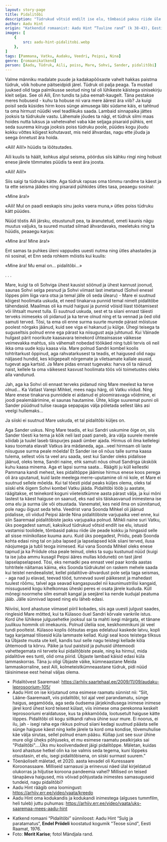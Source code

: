 ```yaml
---
layout: story-page
title: Pidalitõbi
description: "Tüdrukud võtsid endilt ise elu, tõmbasid paksu riide üle peade kokku ja hingasid selle all sisse miinikollase kuuma auru."
author: Aadu Hint
origin: "Katkendid romaanist: Aadu Hint “Tuuline rand” (k 38-43), Eesti Raamat, Tallinn, 1996."
images: [
    {
        src: aadu-hint-pidalitobi.webp
    },
]
tags: [Pammana, Vatku, Audaku, Veedri, Peipsi, Nina]
genre: [romaanikatkend]
person: [Aadu, Tüdruk, Aili, poiss, Mare, Sohvi, Sander, pidalitõbi]
---
```


<!-- jõudma ilmuma keerduma vedelema vaatama -->

<!-- # {{$doc.title}} -->

Valme männiku madalate puude ja kadakapõõsaste vahelt hakkas paistma tüdruk, võik hobune päitseidpidi järel. Tüdruk oli palja peaga. Ta mustad juuksed olid taga palmikusse seotud ning tal oli lühikeste käistega sinisekirju kleit seljas. See oli Aili, Enn tundis ta juba eemalt-kaugelt. Täna pestakse meres hobuseid - kuhu ta hobuse nii vara mere äärest ära viib? Ja kuigi poisil seda küsides hirm koos sünge aimusega läbi südame käis, ei tahtnud ta oma hirmust nüüdki veel teadlikuks saada. Lambaid sinnapaika jättes jooksis ta tüdrukule vastu. Lähemale jõudes ta nägi, et tüdruk silmi maas hoides nutta luksus ja vahetevahel vaba käe seljaga pisaraid pühkis, ent seda suurema kiiruga jooksis poiss tüdruku poole, püüdes kogu jõudu kokku võttes kõigest kohutavast, mis neid ähvardas, nagu ette jõuda ja seega õnnetust ära hoida.

«Aili! Aili!» hüüdis ta lõõtsutades.

Aili kuulis ta häält, kohkus algul seisma, pöördus siis kähku ringi ning hobust enese järele tõmmates püüdis ta eest ära joosta.

«Aili! Aili!»

Siis saigi ta tüdruku kätte. Aga tüdruk rapsas oma tõmmu randme ta käest ja ta ette seisma jäädes ning pisaraid pühkides ütles tasa, peaaegu sosinal:

«Mine ära!»

«Aili! Mul on paadi eeskapis sinu jaoks vaera muna,» ütles poiss tüdruku kätt püüdes.

Nüüd tõstis Aili järsku, otsustunult pea, ta äranutetud, ometi kaunis nägu muutus valjuks, ta suured mustad silmad ähvardavaks, meeletuks ning ta hüüdis, peaaegu karjus:

«Mine ära! Mine ära!»

Ent samas ta puhkes üleni vappudes uuesti nutma ning ütles ahastades ja nii sosinal, et Enn seda rohkem mõistis kui kuulis:

«Mine ära! Mu emal on... pidalitõbi…»

. . .

Mare, kuigi ta oli Sohviga ühest kausist söönud ja ühest kannust joonud, saunas Sohvi selga pesnud ja Sohvi viimast last imetanud (Sohvil enesel lõppes piim liiga vara otsa ja temal jälle oli seda ülearu) - Mare ei suutnud kõigest hoolimata uskuda, et need tinakarva punnid temal nimelt pidalitõbe tähendasid. Maailmas oli ka muid haigusi ja punnid võisid liiast töötamisest või lihtsalt murest tulla. Ei suutnud uskuda, sest et ta siiani ennast täiesti terveks inimeseks oli pidanud ja ka terve olnud ning et ta vennad ja õed olid samuti terved. Tõsi, ta ema oli enne surma suurte murede pärast mõistuse poolest nõrgaks jäänud, kuid see viga ei hakanud ju külge. Ühegi teisega ta suguseltsis polnud enne ega pärast ka niisugust asja juhtunud. Kui Väinade hulgast pärit noorikute kaasavara teinekord ühteainsasse väikesse veimevakka mahtus, siis vähemalt nobedad töökäed ning tubli tervis oli neil ikka oma uude koju kaasa viia. Mare polnud Sandri kombel koolis tohtritarkust õppinud, aga rahvatarkusest ta teadis, et haigused olid nagu näljased hundid, kes kõigepealt nõrgemate ja viletsamate kallale asusid, tugevat aga kartsid. Ja Mare pidas ennast tugevaks: harva oli ta näinud naist, kellele ta oma väikesest kasvust hoolimata töös või toimetustes oleks alla vandunud.

Jah, aga ka Sohvi oli ennast terveks pidanud ning Mare meelest ka terve olnud... Ka Vatlast Varepi Mihkel, mees nagu härg, oli Vatku viidud. Ning Mare enese tinakarva punnidele ei aidanud ei ploomirasvaga võidmine, ei joodi pealemäärimine, ei saunas hautamine. Ühte, kõige suuremat punni oli Sander püüdnud tulise rauaga sepapajas välja põletada sellest läks asi veelgi hullemaks...

Ja siiski ei suutnud Mare uskuda, et tal pidalitõbi küljes on.

Aga Sander uskus. Ning Mare teadis, et kui Sandri uskumine õige on, siis Sander tõesti ka tema ja kõik neli last paati paneb, ära välja suurele merele sõidab ja tuulel laseb täispurjes paadi ümber ajada. Hirmus oli ilma kellelegi kasu toomata elavalt Vatkus ära mädaneda, aga...veel hirmsam oli laste niisuguse surma peale mõelda! Et Sander ise oli nõus talle surma kaasa tulema, sellest võis ta veel aru saada, sest kui Sander oleks pidalisse jäänud, oleks tema, Sandri naine, ehk samuti nõus olnud Sandriga ükskõik kuhu kaasa minema. Aga et lapsi surma saata... Räägiti ju küll kellestki Pammana kandi mehest, kes pidalitõppe jäämise hirmus enese koos perega oli ära uputanud, kuid laste meelega merre-uputamine oli nii kole, et Mare ei suutnud sellele mõelda. Kui tal tõesti pidal peaks küljes olema, oleks tal siiski ehk õigem Sohvi kombel Vatku jääda. Pidalitõbi lööb ju aastate, räägitakse, et teinekord koguni viieteistkümne aasta pärast välja, ja kui mõni lastest ta käest haiguse on saanud, eks nad siis täiskasvanud inimestena ise oma elu ja surma üle või otsustada. Vanematel, kes neid ilma on sünnitanud, pole nagu õigust seda teha. Veedrist vana Soonda Mihkel oli jäänud pidalisse, oli viidud Peipsi äärde Nina pidalitõbiste varjupaika veel enne, kui siin Saaremaal pidalitõbiste jaoks varjupaika polnud. Mihkli naine suri Vatku, üks poegadest samuti, kaksikud tüdrukud võtsid endilt ise elu, istusid vastamisi toolidele, tõmbasid paksu riide üle peade kokku ja hingasid selle all sisse miinikollase kuuma auru. Kuid üks poegadest, Priidu, peab Soonda kohta edasi ning tal on juba lapsed ja lapselapsed kõik siiani terved, ilusa näojumega ja tubli teoga inimesed. Kui vana Soonda Mihkel oleks enese tapnud ja ka Priidule otsa peale teinud, oleks ta sugu kustunud nüüd (kuigi ta ise juba ammu kusagil Peipsi ääres mullas kõduneb) on tast järel lapselapselapsed. Tõsi, eks nemadki pea ennast veel paar korda aastas tohtritele näitamas käima, eks Soonda tüdrukutel on raskem mehele saada kui teistel nendeealistel, kellel pidalitõve-ähvardust pole selja taga seismas, - aga nad ju elavad, teevad tööd, tunnevad suvel päikesest ja mahedast tuulest rõõmu, talvel aga seavad kangaspuudel nii kaunimustrilisi kangaid, missuguseid kogu kihelkonnas üheski peres ei osata järele kududa. Küll mõnegi noormehe silm esmalt kangal ja seejärel ka nende kudujal peatuma jääb. Jälle sünnivad lapsed ning elu läheb edasi.

Niiviisi, kord ahastuse viimasel piiril kobades, siis aga uuesti julgust saades, ringlesid Mare mõtted, kui ta Külasoo õuel Sandri kõrvale vankrile istus. Kord ühe lühikese julgusehetke jooksul sai ta mahti isegi märgata, et tänane juulikuu hommik oli imekaunis. Polnud üleliia soe, keskhommikuni jäi veel tundi poolteist. Külasoo koplis õõtsutas ergas edelatuul kaskede latvu, kopli taga karjamaal tilisesid küla lammaste kellad. Kuigi seal koos teistega tilksus ka Übjaste musta ute kell, kandis tuul selle nagu teistegi kellade kõla ühtemoodi ta kõrvu. Päike ja tuul paistsid ja puhusid ühtemoodi vahettegemata nii tervete kui pidalitõbiste peale, ning ka hirmul, mida pidalitõve ees tunti, olid oma piirid. Übjaste lambad käisid edasi küla lammaskorras. Täna ju oligi Übjaste väike, kümneaastane Meida lammaskorraline, sest Aili, kolmeteistkümneaastane tüdruk, pidi nüüd täisinimese eest heinal väljas olema. 

<!-- Saaremaal kasvanud ja õppinud kirjanik ja ühiskonnategelane -->






<story-author :author="author" :origin="origin"></story-author>

<!-- <story-dictionary :terms="dictionary"></story-dictionary> -->



<details-wrapper summary="Mis mõtted tekkisid?">

- Pidalitõvest Saaremaal: https://arhiiv.saartehaal.ee/2009/11/09/audaku-leprosoorium-105/
- Aadu Hint on ise kirjutanud oma esimese raamatu sünnist nii: “Siit, Lääne-Saaremaalt, viis pidalitõbi, tol ajal veel parandamatu, sünge haigus, aegamööda, aga seda õudsema järjekindlusega inimese inimese järel kord ühest kord teisest külast, viis inimese oma perekonna keskelt leprosooriumi eraldatusse, kus ta pikkamööda, lootusetult haiguse kätte lõppes. Pidalitõbi oli kogu siitkandi rahva ühine suur mure. Ei noorus, ei ilu, jah -  isegi raha ega rikkus polnud siiani kedagi suutnud päästa selle sünge haiguse käest ning kelle järele ta kord oma kondise, tõvemuhulise käe välja sirutas, sellel polnud enam pääsu. Küllap just see suur ühine mure oligi üheks põhjuseks, et mu esimese raamatu pealkirjaks sai "Pidalitõbi"....Üks mu koolivendadest jäigi pidalitõppe. Mäletan, kuidas kord ahastuse hetkel olin ka ise valmis seda tegema, kuni lõppeks otsustasin, et elu, isegi pidalitõbisena, on siiski surmast suurem.”
- Tõenäoliselt mäletad, et 2020. aasta kevadel oli Kuressaare Koroonassaare. Milliseid sarnasusi ja erinevusi näed ülal kirjeldatud olukorras ja hiljutise koroona pandeemia vahel? Millised on teised tänapäeva haigused, mis võivad põhjustada inimestes samasuguseid tundeid, nagu pidalitõbi?
- Aadu Hint räägib oma loomingust: https://arhiiv.err.ee/video/vaata/kreedo
- Aadu Hint oma kodukandis ja kodukandi inimestega (alguses tummfilm, heli tuleb) juttu puhumas: https://arhiiv.err.ee/video/vaata/uks-saaremaa-mees-aadu-hint

</details-wrapper>


<details-wrapper summary="Allikad" class="text-sm" icon="icon-park-outline:document-folder">


- Katkend romaani “Pidalitõbi” sünniloost: Aadu Hint “Sulg ja paratamatus“, **Endel Priideli** koostatud kogumik "Teose sünd", Eesti Raamat, 1976. 
- Foto: **Merit Karise**; fotol Mändjala rand.

</details-wrapper>

